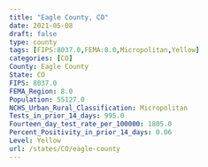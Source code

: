 ```yaml
---
title: "Eagle County, CO"
date: 2021-05-08
draft: false
type: county
tags: [FIPS:8037.0,FEMA:8.0,Micropolitan,Yellow]
categories: [CO]
County: Eagle County
State: CO
FIPS: 8037.0
FEMA_Region: 8.0
Population: 55127.0
NCHS_Urban_Rural_Classification: Micropolitan
Tests_in_prior_14_days: 995.0
Fourteen_day_test_rate_per_100000: 1805.0
Percent_Positivity_in_prior_14_days: 0.06
Level: Yellow
url: /states/CO/eagle-county
---
```



